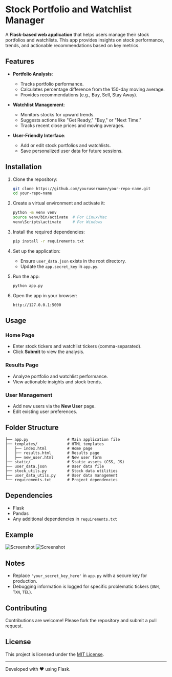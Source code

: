 # Stock Portfolio and Watchlist Manager

A **Flask-based web application** that helps users manage their stock portfolios and watchlists. This app provides insights on stock performance, trends, and actionable recommendations based on key metrics.

## Features

- **Portfolio Analysis**:
  - Tracks portfolio performance.
  - Calculates percentage difference from the 150-day moving average.
  - Provides recommendations (e.g., Buy, Sell, Stay Away).

- **Watchlist Management**:
  - Monitors stocks for upward trends.
  - Suggests actions like "Get Ready," "Buy," or "Next Time."
  - Tracks recent close prices and moving averages.

- **User-Friendly Interface**:
  - Add or edit stock portfolios and watchlists.
  - Save personalized user data for future sessions.

## Installation

1. Clone the repository:
   ```bash
   git clone https://github.com/yourusername/your-repo-name.git
   cd your-repo-name
   ```

2. Create a virtual environment and activate it:
   ```bash
   python -m venv venv
   source venv/bin/activate  # For Linux/Mac
   venv\Scripts\activate     # For Windows
   ```

3. Install the required dependencies:
   ```bash
   pip install -r requirements.txt
   ```

4. Set up the application:
   - Ensure `user_data.json` exists in the root directory.
   - Update the `app.secret_key` in `app.py`.

5. Run the app:
   ```bash
   python app.py
   ```

6. Open the app in your browser:
   ```
   http://127.0.0.1:5000
   ```

## Usage

### Home Page
- Enter stock tickers and watchlist tickers (comma-separated).
- Click **Submit** to view the analysis.

### Results Page
- Analyze portfolio and watchlist performance.
- View actionable insights and stock trends.

### User Management
- Add new users via the **New User** page.
- Edit existing user preferences.

## Folder Structure

```
├── app.py                 # Main application file
├── templates/             # HTML templates
│   ├── index.html         # Home page
│   ├── results.html       # Results page
│   ├── new_user.html      # New user form
├── static/                # Static assets (CSS, JS)
├── user_data.json         # User data file
├── stock_utils.py         # Stock data utilities
├── user_data_utils.py     # User data management
└── requirements.txt       # Project dependencies
```

## Dependencies

- Flask
- Pandas
- Any additional dependencies in `requirements.txt`

## Example

![Screenshot](https://ibb.co/VSzzHVZ)
![Screenshot](https://ibb.co/p0R3S9v)

## Notes

- Replace `'your_secret_key_here'` in `app.py` with a secure key for production.
- Debugging information is logged for specific problematic tickers (`UNH`, `TXN`, `TEL`).

## Contributing

Contributions are welcome! Please fork the repository and submit a pull request.

## License

This project is licensed under the [MIT License](LICENSE).

---

Developed with ❤️ using Flask.

